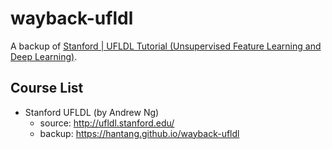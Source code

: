 # wayback-ufldl

A backup of [Stanford | UFLDL Tutorial (Unsupervised Feature Learning and Deep Learning)](http://deeplearning.stanford.edu/).

## Course List

- Stanford UFLDL (by Andrew Ng)
  - source: <http://ufldl.stanford.edu/>
  - backup: <https://hantang.github.io/wayback-ufldl>
